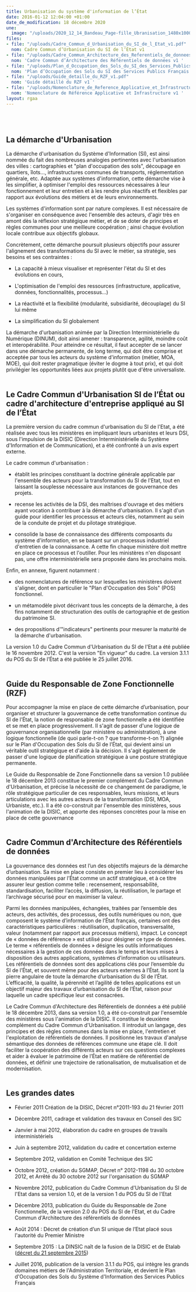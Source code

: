 ```yaml
---
title: Urbanisation du système d'information de l’État
date: 2016-01-12 12:04:00 +01:00
date_de_modification: 18 décembre 2020
une:
  image: "/uploads/2020_12_14_Bandeau_Page-fille_Ubranisation_1480x1000.jpg"
files:
- file: "/uploads/Cadre_Commun_d_Urbanisation_du_SI_de_l_Etat_v1.pdf"
  nom: Cadre Commun d’Urbanisation du SI de l’État v1
- file: "/uploads/Cadre_Commun_Architecture_des_Referentiels_de_donnees_v1.pdf"
  nom: 'Cadre Commun d’Architecture des Référentiels de données v1 '
- file: "/uploads/Plan_d_Occupation_des_Sols_du_SI_des_Services_Publics_Francais_V3.1.1.pdf"
  nom: 'Plan d’Occupation des Sols du SI des Services Publics Français V3.1.1 '
- file: "/uploads/Guide_detaille_du_RZF_v1.pdf"
  nom: 'Guide détaillé du RZF v1 '
- file: "/uploads/Nomenclature_de_Reference_Applicative_et_Infrastructure_v1.pdf"
  nom: 'Nomenclature de Référence Applicative et Infrastructure v1 '
layout: rgaa
---
```


<br>
<br>

## La démarche d'Urbanisation
La démarche d'urbanisation du Système d'Information (SI), est ainsi nommée du fait des nombreuses analogies pertinentes avec l'urbanisation des villes : cartographies et "plan d'occupation des sols", découpage en quartiers, îlots..., infrastructures communes de transports, réglementation générale, etc. Adaptée aux systèmes d'information, cette démarche vise à les simplifier, à optimiser l'emploi des ressources nécessaires à leur fonctionnement et leur entretien et à les rendre plus réactifs et flexibles par rapport aux évolutions des métiers et de leurs environnements.

Les systèmes d'information sont par nature complexes. Il est nécessaire de s'organiser en conséquence avec l'ensemble des acteurs, d'agir très en amont dès la réflexion stratégique métier, et de se doter de principes et règles communes pour une meilleure coopération ; ainsi chaque évolution locale contribue aux objectifs globaux.

Concrètement, cette démarche poursuit plusieurs objectifs pour assurer l'alignement des transformations du SI avec le métier, sa stratégie, ses besoins et ses contraintes :

* La capacité à mieux visualiser et représenter l'état du SI et des évolutions en cours,

* L'optimisation de l'emploi des ressources (infrastructure, applicative, données, fonctionnalités, processus...)

* La réactivité et la flexibilité (modularité, subsidiarité, découplage) du SI lui même

* La simplification du SI globalement


La démarche d'urbanisation animée par la Direction Interministérielle du Numérique (DINUM), doit ainsi amener : transparence, agilité, moindre coût et interopérabilité. Pour atteindre ce résultat, il faut accepter de se lancer dans une démarche permanente, de long terme, qui doit être comprise et acceptée par tous les acteurs du système d'information (métier, MOA, MOE), qui doit rester pragmatique (éviter le dogme à tout prix), et qui doit privilégier les opportunités liées aux projets plutôt que d'être universaliste.
<br>
<br>

## Le Cadre Commun d'Urbanisation SI de l’État ou cadre d'architecture d'entreprise appliqué au SI de l’État
La première version du cadre commun d'urbanisation du SI de l'Etat, a été réalisée avec tous les ministères en impliquant leurs urbanistes et leurs DSI, sous l'impulsion de la DISIC (Direction Interministérielle du Système d'Information et de Communication), et a été confronté à un avis expert externe.

Le cadre commun d'urbanisation :

* établit les principes constituant la doctrine générale applicable par l'ensemble des acteurs pour la transformation du SI de l'Etat, tout en laissant la souplesse nécessaire aux instances de gouvernance des projets.

* recense les activités de la DSI, des maîtrises d'ouvrage et des métiers ayant vocation à contribuer à la démarche d'urbanisation. Il s'agit d'un guide pour identifier les processus et acteurs clés, notamment au sein de la conduite de projet et du pilotage stratégique.

* consolide la base de connaissance des différents composants du système d'information, en se basant sur un processus industriel d'entretien de la connaissance. A cette fin chaque ministère doit mettre en place ce processus et l'outiller. Pour les ministères n'en disposant pas, une offre interministérielle sera proposée dans les prochains mois.


Enfin, en annexe, figurent notamment :

* des nomenclatures de référence sur lesquelles les ministères doivent s'aligner, dont en particulier le "Plan d'Occupation des Sols" (POS) fonctionnel.

* un métamodèle pivot décrivant tous les concepts de la démarche, à des fins notamment de structuration des outils de cartographie et de gestion du patrimoine SI.

* des propositions d'"indicateurs" pertinents pour mesurer la maturité de la démarche d'urbanisation.

La version 1.0 du Cadre Commun d'Urbanisation du SI de l'Etat a été publiée le 16 novembre 2012. C'est la version "En vigueur" du cadre. La version 3.1.1 du POS du SI de l’État a été publiée le 25 juillet 2016.
<br>
<br>

## Guide du Responsable de Zone Fonctionnelle (RZF)
Pour accompagner la mise en place de cette démarche d’urbanisation, pour organiser et structurer la gouvernance de cette transformation continue du SI de l’État, la notion de responsable de zone fonctionnelle a été identifiée et se met en place progressivement. Il s'agit de passer d'une logique de gouvernance organisationnelle (par ministère ou administration), à une logique fonctionnelle (de quoi parle-t-on ? que transforme-t-on ?) alignée sur le Plan d'Occupation des Sols du SI de l’État, qui devient ainsi un véritable outil stratégique et d'aide à la décision. Il s'agit également de passer d'une logique de planification stratégique à une posture stratégique permanente.

Le Guide du Responsable de Zone Fonctionnelle dans sa version 1.0 publiée le 18 décembre 2013 constitue le premier complément du Cadre Commun d'Urbanisation, et précise la nécessité de ce changement de paradigme, le rôle stratégique particulier de ces responsables, leurs missions, et leurs articulations avec les autres acteurs de la transformation (DSI, MOA, Urbaniste, etc.). Il a été co-construit par l'ensemble des ministères, sous l'animation de la DISIC, et apporte des réponses concrètes pour la mise en place de cette gouvernance
<br>
<br>

## Cadre Commun d'Architecture des Référentiels de données
La gouvernance des données est l’un des objectifs majeurs de la démarche d’urbanisation. Sa mise en place consiste en premier lieu à considérer les données manipulées par l’État comme un actif stratégique, et à ce titre assurer leur gestion comme telle : recensement, responsabilité, standardisation, faciliter l’accès, la diffusion, la réutilisation, le partage et l’archivage sécurisé pour en maximiser la valeur.

Parmi les données manipulées, échangées, traitées par l’ensemble des acteurs, des activités, des processus, des outils numériques ou non, que composent le système d’information de l’État français, certaines ont des caractéristiques particulières : réutilisation, duplication, transversalité, valeur (notamment par rapport aux processus métiers), impact. Le concept de « données de référence » est utilisé pour désigner ce type de données. Le terme « référentiels de données » désigne les outils informatiques nécessaires à la gestion de ces données dans le temps et leurs mises à disposition des autres applications, systèmes d’information ou utilisateurs. Les référentiels de données sont des applications clés pour l’ensemble du SI de l’État, et souvent même pour des acteurs externes à l’État. Ils sont la pierre angulaire de toute la démarche d’urbanisation du SI de l’État. L’efficacité, la qualité, la pérennité et l’agilité de telles applications est un objectif majeur des travaux d’urbanisation du SI de l’État, raison pour laquelle un cadre spécifique leur est consacrées.

Le Cadre Commun d'Architecture des Référentiels de données a été publié le 18 décembre 2013, dans sa version 1.0, a été co-construit par l'ensemble des ministères sous l'animation de la DISIC. Il constitue le deuxième complément du Cadre Commun d'Urbanisation. Il introduit un langage, des principes et des règles communes dans la mise en place, l'entretien et l'exploitation de référentiels de données. Il positionne les travaux d'analyse sémantique des données de références commune une étape clé. Il doit faciliter la coopération des différents acteurs sur ces questions complexes et aider à évaluer le patrimoine de l’État en matière de référentiel de données, et définir une trajectoire de rationalisation, de mutualisation et de modernisation.
<br>
<br>

## Les grandes dates
* Février 2011 Création de la DISIC, Décret n°2011-193 du 21 février 2011

* Décembre 2011, cadrage et validation des travaux en Conseil des SIC

* Janvier à mai 2012, élaboration du cadre en groupes de travails interministériels

* Juin à septembre 2012, validation du cadre et concertation externe

* Septembre 2012, validation en Comité Technique des SIC

* Octobre 2012, création du SGMAP, Décret n° 2012-1198 du 30 octobre 2012, et Arrêté du 30 octobre 2012 sur l'organisation du SGMAP

* Novembre 2012, publication du Cadre Commun d'Urbanisation du SI de l'Etat dans sa version 1.0, et de la version 1 du POS du SI de l'Etat

* Décembre 2013, publication du Guide du Responsable de Zone Fonctionnelle, de la version 2.0 du POS du SI de l'Etat, et du Cadre Commun d'Architecture des référentiels de données

* Août 2014 : Décret de création d’un SI unique de l’Etat placé sous l'autorité du Premier Ministre

* Septembre 2015 : La DINSIC naît de la fusion de la DISIC et de Etalab ([décret du 21 septembre 2015](http://www.legifrance.gouv.fr/WAspad/UnTexteDeJorf?numjo=PRMX1516545D))

* Juillet 2016, publication de la version 3.1.1 du POS, qui intègre les grands domaines métiers de l'Administration Territoriale, et devient le Plan d'Occupation des Sols du Système d'Information des Services Publics Français